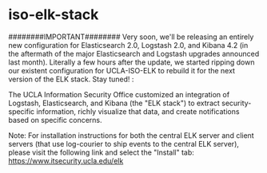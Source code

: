 # iso-elk-stack

########IMPORTANT########
Very soon, we'll be releasing an entirely new configuration for Elasticsearch 2.0, Logstash 2.0, and Kibana 4.2 (in the aftermath of the major Elasticsearch and Logstash upgrades announced last month). Literally a few hours after the update, we started ripping down our existent configuration for UCLA-ISO-ELK to rebuild it for the next version of the ELK stack. Stay tuned!
: 

The UCLA Information Security Office customized an integration of Logstash, Elasticsearch, and Kibana (the "ELK stack") to extract security-specific information, richly visualize that data, and create notifications based on specific concerns.

Note:
For installation instructions for both the central ELK server and client servers (that use log-courier to ship events to the central ELK server), please visit the following link and select the "Install" tab: https://www.itsecurity.ucla.edu/elk
